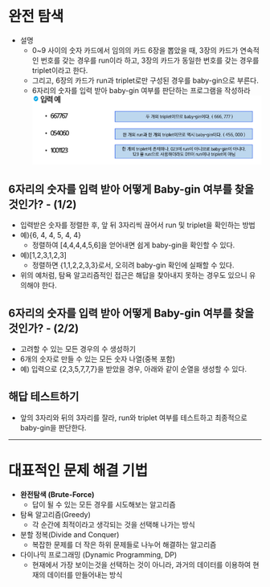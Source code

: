 # 완전 탐색
- 설명
    - 0~9 사이의 숫자 카드에서 임의의 카드 6장을 뽑았을 때, 3장의 카드가 연속적인 번호를 갖는 경우를 run이라 하고, 3장의 카드가 동일한 번호를 갖는 경우를 triplet이라고 한다.
    - 그리고, 6장의 카드가 run과 triplet로만 구성된 경우를 baby-gin으로 부른다.
    - 6자리의 숫자를 입력 받아 baby-gin 여부를 판단하는 프로그램을 작성하라
    ![문제](problem.png)

## 6자리의 숫자를 입력 받아 어떻게 Baby-gin 여부를 찾을 것인가? - (1/2)
- 입력받은 숫자를 정렬한 후, 앞 뒤 3자리씩 끊어서 run 및 triplet을 확인하는 방법
- 예){6, 4, 4, 5, 4, 4}
    - 정렬하여 [4,4,4,4,5,6]을 얻어내면 쉽게 baby-gin을 확인할 수 있다.
- 예)[1,2,3,1,2,3]
    - 정렬하면 {1,1,2,2,3,3}로서, 오히려 baby-gin 확인에 실패할 수 있다.
- 위의 예처럼, 탐욕 알고리즘적인 접근은 해답을 찾아내지 못하는 경우도 있으니 유의해야 한다.

## 6자리의 숫자를 입력 받아 어떻게 Baby-gin 여부를 찾을 것인가? - (2/2)
- 고려할 수 있는 모든 경우의 수 생성하기
- 6개의 숫자로 만들 수 있는 모든 숫자 나열(중복 포함)
- 예) 입력으로 {2,3,5,7,7,7}을 받았을 경우, 아래와 같이 순열을 생성할 수 있다.

## 해답 테스트하기
- 앞의 3자리와 뒤의 3자리를 잘라, run와 triplet 여부를 테스트하고 최종적으로 baby-gin을 판단한다.
---

# 대표적인 문제 해결 기법
- **완전탐색 (Brute-Force)**
    - 답이 될 수 있는 모든 경우를 시도해보는 알고리즘
- 탐욕 알고리즘(Greedy)
    - 각 순간에 최적이라고 생각되는 것을 선택해 나가는 방식
- 분할 정복(Divide and Conquer)
    - 복잡한 문제를 더 작은 하위 문제들로 나누어 해결하는 알고리즘
- 다이나믹 프로그래밍 (Dynamic Programming, DP)
    - 현재에서 가장 보이는것을 선택하는 것이 아니라, 과거의 데이터를 이용하여 현재의 데이터를 만들어내는 방식